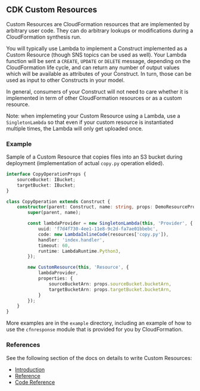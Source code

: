 ## CDK Custom Resources

Custom Resources are CloudFormation resources that are implemented by
arbitrary user code. They can do arbitrary lookups or modifications
during a CloudFormation synthesis run.

You will typically use Lambda to implement a Construct implemented as a
Custom Resource (though SNS topics can be used as well). Your Lambda function
will be sent a `CREATE`, `UPDATE` or `DELETE` message, depending on the
CloudFormation life cycle, and can return any number of output values which
will be available as attributes of your Construct. In turn, those can
be used as input to other Constructs in your model.

In general, consumers of your Construct will not need to care whether
it is implemented in term of other CloudFormation resources or as a
custom resource.

Note: when implemeting your Custom Resource using a Lambda, use
a `SingletonLambda` so that even if your custom resource is instantiated
multiple times, the Lambda will only get uploaded once.

### Example

Sample of a Custom Resource that copies files into an S3 bucket during deployment
(implementation of actual `copy.py` operation elided).

```ts
interface CopyOperationProps {
    sourceBucket: IBucket;
    targetBucket: IBucket;
}

class CopyOperation extends Construct {
    constructor(parent: Construct, name: string, props: DemoResourceProps) {
        super(parent, name);

        const lambdaProvider = new SingletonLambda(this, 'Provider', {
            uuid: 'f7d4f730-4ee1-11e8-9c2d-fa7ae01bbebc',
            code: new LambdaInlineCode(resources['copy.py']),
            handler: 'index.handler',
            timeout: 60,
            runtime: LambdaRuntime.Python3,
        });

        new CustomResource(this, 'Resource', {
            lambdaProvider,
            properties: {
                sourceBucketArn: props.sourceBucket.bucketArn,
                targetBucketArn: props.targetBucket.bucketArn,
            }
        });
    }
}
```

More examples are in the `example` directory, including an example of how to use
the `cfnresponse` module that is provided for you by CloudFormation.

### References

See the following section of the docs on details to write Custom Resources:

* [Introduction](https://docs.aws.amazon.com/AWSCloudFormation/latest/UserGuide/template-custom-resources.html)
* [Reference](https://docs.aws.amazon.com/AWSCloudFormation/latest/UserGuide/crpg-ref.html)
* [Code Reference](https://docs.aws.amazon.com/AWSCloudFormation/latest/UserGuide/aws-properties-lambda-function-code.html)
